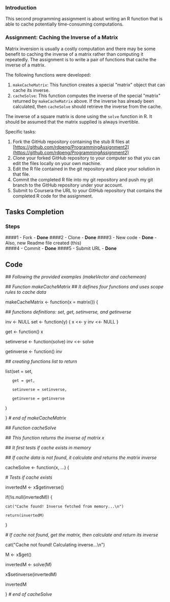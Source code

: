 ### Introduction

This second programming assignment is about writing an R
function that is able to cache potentially time-consuming computations.

### Assignment: Caching the Inverse of a Matrix

Matrix inversion is usually a costly computation and there may be some
benefit to caching the inverse of a matrix rather than computing it
repeatedly. The assignment is to write a pair of functions that cache the 
inverse of a matrix.

The following functions were developed:

1.  `makeCacheMatrix`: This function creates a special "matrix" object
    that can cache its inverse.
2.  `cacheSolve`: This function computes the inverse of the special
    "matrix" returned by `makeCacheMatrix` above. If the inverse has
    already been calculated, then
    `cacheSolve` should retrieve the inverse from the cache.

The inverse of a square matrix is done using the `solve`
function in R. It should be assumed that the matrix supplied is always
invertible.

Specific tasks:

1.  Fork the GitHub repository containing the stub R files at
    [https://github.com/rdpeng/ProgrammingAssignment2](https://github.com/rdpeng/ProgrammingAssignment2)
2.  Clone your forked GitHub repository to your computer so that you can
    edit the files locally on your own machine.
3.  Edit the R file contained in the git repository and place your
    solution in that file.
4.  Commit the completed R file into my git repository and push my
    git branch to the GitHub repository under your account.
5.  Submit to Coursera the URL to your GitHub repository that contains
    the completed R code for the assignment.

## Tasks Completion

### Steps
####1 - Fork  - <b>Done</b>
####2 - Clone - <b>Done</b>
####3 - New code - <b>Done</b> - Also, new Readme file created (this)  
####4 - Commit - <b>Done</b>
####5 - Submit URL - <b>Done</b>

## Code

<i> ## Following the provided examples (makeVector and cachemean)</i>

<i> ## Function makeCacheMatrix </i>
<i> ## It defines four functions and uses scope rules to cache data </i>

makeCacheMatrix <- function(x = matrix()) {

<i>  ## functions definitions: set, get, setinverse, and getinverse </i>
  
  inv <- NULL
  set <- function(y) {
    x <<- y
    inv <<- NULL
  }
  
  get <- function() x

  setinverse <- function(solve) inv <<- solve
  
  getinverse <- function() inv
  
<i>  ## creating functions list to return </i>

  list(set = set, 
  
       get = get, 
       
       setinverse = setinverse, 
       
       getinverse = getinverse
       
  )
  
} <i> # end of makeCacheMatrix </i>

<i> ## Function cacheSolve </i>

<i> ## This function returns the inverse of matrix x  </i>

<i> ## It first tests if cache exists in memory </i>

<i> ## If cache data is not found, it calculate and returns the matrix inverse </i>

cacheSolve <- function(x, ...) {
  
<i>  # Tests if cache exists </i>

  invertedM <- x$getinverse()
  
  if(!is.null(invertedM)) {
  
    cat("Cache found! Inverse fetched from memory...\n")
    
    return(invertedM)
    
  }
  
 <i> # If cache not found, get the matrix, then calculate and return its inverse </i>
 
  cat("Cache not found! Calculating inverse...\n")
  
  M <- x$get()
  
  invertedM <- solve(M)
  
  x$setinverse(invertedM)
  
  invertedM
  
  
} <i> # end of cacheSolve </i>
